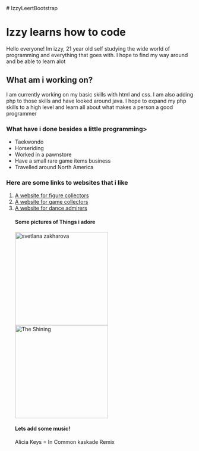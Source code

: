 <html>
<body>
# IzzyLeertBootstrap
<h1> Izzy learns how to code </h1>
<p> Hello everyone! Im izzy, 21 year old self studying the wide world of programming and everything that goes with. I hope to find my way around and be able to learn alot </p>
<h2> What am i working on? </h2>
<p> I am currently working on my basic skills with html and css. I am also adding php to those skills and have looked around java. I hope to expand my php skills to a high level and learn all about what makes a person a good programmer </p>
<h3> What have i done besides a little programming> </h3>
<ul>
<li> Taekwondo </li>
<li> Horseriding </li>
<li> Worked in a pawnstore </li>
<li> Have a small rare game items business </li>
<li> Travelled around North America </li>
</ul>
<h3> Here are some links to websites that i like </h3>
<ol>
<li><a href="http://myfigurecollection.net"target="_blank">A website for figure collectors</a>
</li>
<li><a href="http://collectorsedition.org"target="_blank"> A website for game collectors </a></li>
<li><a href="http://zuiderstrandtheater.nl"target="_blank"> A website for dance admirers </a></li>
<h4> Some pictures of Things i adore </h4>
<Img src="http://www.mamm-mdf.ru/upload/iblock/eca/ecaa093592ac097f10948c4949e7ef9d.jpg" Alt="svetlana zakharova" width="250" Height="250">
<img src="https://images-na.ssl-images-amazon.com/images/I/81ipXKw8rjL.jpg" Alt="The Shining" width="250" Height="250">
<h4> Lets add some music! </h4>
<object data="https://www.youtube.com/watch?v=ZvBN86xTrqs" width="400" height="300" type="text/html">
   Alicia Keys = In Common kaskade Remix 
</object>
